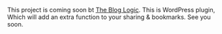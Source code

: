 This project is coming soon bt [The Blog Logic](https://www.thebloglogic.com). This is WordPress plugin, Which will add an extra function to your sharing & bookmarks. See you soon. 
